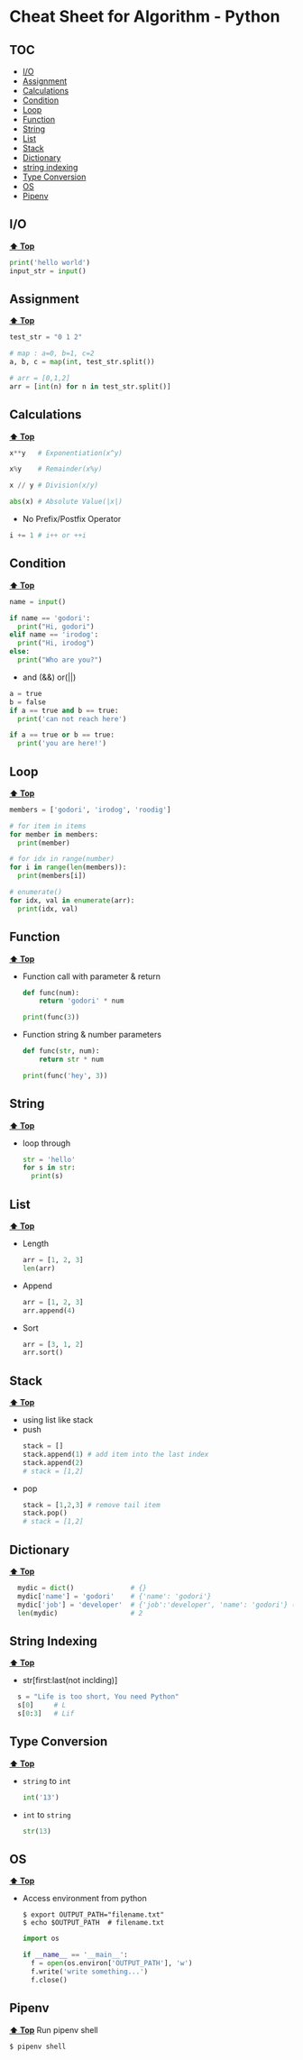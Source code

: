 
# Cheat Sheet for Algorithm - Python

## TOC
- [I/O](https://github.com/godori/today-algorithm/blob/master/python-cheat-sheet.md#io)
- [Assignment](https://github.com/godori/today-algorithm/blob/master/python-cheat-sheet.md#Assignment)
- [Calculations](https://github.com/godori/today-algorithm/blob/master/python-cheat-sheet.md#Calculations)
- [Condition](https://github.com/godori/today-algorithm/blob/master/python-cheat-sheet.md#Condition)
- [Loop](https://github.com/godori/today-algorithm/blob/master/python-cheat-sheet.md#Loop)
- [Function](https://github.com/godori/today-algorithm/blob/master/python-cheat-sheet.md#Function)
- [String](https://github.com/godori/today-algorithm/blob/master/python-cheat-sheet.md#String)
- [List](https://github.com/godori/today-algorithm/blob/master/python-cheat-sheet.md#List)
- [Stack](https://github.com/godori/today-algorithm/blob/master/python-cheat-sheet.md#Stack)
- [Dictionary](https://github.com/godori/today-algorithm/blob/master/python-cheat-sheet.md#Dictionary)
- [string indexing](https://github.com/godori/today-algorithm/blob/master/python-cheat-sheet.md#string-indexing)
- [Type Conversion](https://github.com/godori/today-algorithm/blob/master/python-cheat-sheet.md#Type-Conversion)
- [OS](https://github.com/godori/today-algorithm/blob/master/python-cheat-sheet.md#OS)
- [Pipenv](https://github.com/godori/today-algorithm/blob/master/python-cheat-sheet.md#Pipenv)


## I/O
**[⬆ Top](#toc)**
```python
print('hello world')
input_str = input()
```

## Assignment
**[⬆ Top](#toc)**
```python
test_str = "0 1 2"

# map : a=0, b=1, c=2
a, b, c = map(int, test_str.split())

# arr = [0,1,2]
arr = [int(n) for n in test_str.split()]
```

## Calculations
**[⬆ Top](#toc)**
```python
x**y   # Exponentiation(x^y)

x%y    # Remainder(x%y)

x // y # Division(x/y)

abs(x) # Absolute Value(|x|)
```
- No Prefix/Postfix Operator
```python
i += 1 # i++ or ++i
```

## Condition
**[⬆ Top](#toc)**
```python
name = input()

if name == 'godori':
  print("Hi, godori")
elif name == 'irodog':
  print("Hi, irodog")
else:
  print("Who are you?")
```

- and (&&) or(||)
```python
a = true
b = false
if a == true and b == true:
  print('can not reach here')

if a == true or b == true:
  print('you are here!')
```

## Loop
**[⬆ Top](#toc)**
  ```python
  members = ['godori', 'irodog', 'roodig']

  # for item in items
  for member in members:
    print(member)

  # for idx in range(number)
  for i in range(len(members)):
    print(members[i])

  # enumerate()
  for idx, val in enumerate(arr):
    print(idx, val)
  ```

## Function
**[⬆ Top](#toc)**
- Function call with parameter & return
    ```python
    def func(num):
        return 'godori' * num

    print(func(3))
    ```

- Function string & number parameters
    ```python
    def func(str, num):
        return str * num

    print(func('hey', 3))
    ```

## String
**[⬆ Top](#toc)**
- loop through
  ```python
  str = 'hello'
  for s in str:
    print(s)
  ```

## List
**[⬆ Top](#toc)**
- Length
  ```python
  arr = [1, 2, 3]
  len(arr)
  ```
- Append
  ```python
  arr = [1, 2, 3]
  arr.append(4)
  ```
- Sort
  ```python
  arr = [3, 1, 2]
  arr.sort()
  ```
## Stack
**[⬆ Top](#toc)**
- using list like stack
- push
  ```python
  stack = []
  stack.append(1) # add item into the last index
  stack.append(2)
  # stack = [1,2]
  ```
- pop
  ```python
  stack = [1,2,3] # remove tail item
  stack.pop()
  # stack = [1,2]
  ```

## Dictionary
**[⬆ Top](#toc)**
```python
  mydic = dict()              # {}
  mydic['name'] = 'godori'    # {'name': 'godori'}
  mydic['job'] = 'developer'  # {'job':'developer', 'name': 'godori'} (no order)
  len(mydic)                  # 2
```
## String Indexing
**[⬆ Top](#toc)**
- str[first:last(not inclding)]
```python
  s = "Life is too short, You need Python"
  s[0]     # L
  s[0:3]   # Lif
```

## Type Conversion
**[⬆ Top](#toc)**
- `string` to `int`
  ```python
  int('13')
  ```
  
- `int` to `string`
  ```python
  str(13)
  ```

## OS
**[⬆ Top](#toc)**
- Access environment from python
  ```shell
  $ export OUTPUT_PATH="filename.txt"
  $ echo $OUTPUT_PATH  # filename.txt
  ```
  ```python
  import os

  if __name__ == '__main__':
    f = open(os.environ['OUTPUT_PATH'], 'w')
    f.write('write something...')
    f.close()
  ```

## Pipenv
**[⬆ Top](#toc)**
Run pipenv shell

```shell
$ pipenv shell
```
